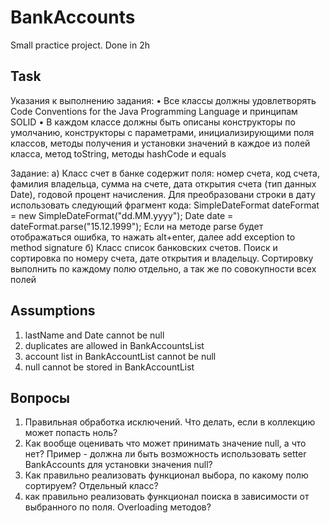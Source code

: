 # BankAccounts
Small practice project. Done in 2h
## Task

Указания к выполнению задания:
•	Все классы должны удовлетворять Code Conventions for the Java Programming Language и принципам SOLID
•	В каждом классе должны быть описаны конструкторы по умолчанию, конструкторы с параметрами, инициализирующими поля классов, методы получения и установки значений в каждое из полей класса, метод toString, методы hashCode и equals

Задание:
а) Класс счет в банке содержит поля: номер счета, код счета, фамилия владельца, сумма на счете, дата открытия счета (тип данных Date), годовой процент начисления.
Для преобразовани строки в дату использовать следующий фрагмент кода:
SimpleDateFormat dateFormat = new SimpleDateFormat("dd.MM.yyyy");
Date date = dateFormat.parse("15.12.1999");
Если на методе parse будет отображаться ошибка, то нажать alt+enter, далее add exception to method signature
б) Класс список банковских счетов. Поиск и сортировка по номеру счета, дате открытия и владельцу. Сортировку выполнить по каждому полю отдельно, а так же по совокупности всех полей

## Assumptions
1. lastName and Date cannot be null
2. duplicates are allowed in BankAccountsList
3. account list in BankAccountList cannot be null
4. null cannot be stored in BankAccountList

## Вопросы
1. Правильная обработка исключений. Что делать, если в коллекцию может попасть ноль?
2. Как вообще оценивать что может принимать значение null, а что нет? Пример - должна ли быть возможность использовать setter BankAccounts для установки значения null?
3. Как правильно реализовать функционал выбора, по какому полю сортируем? Отдельный класс?
4. как правильно реализовать функционал поиска в зависимости от выбранного по поля. Overloading методов?
